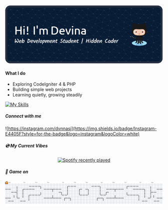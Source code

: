 ![Devina](img/github-header-image3.png)

#### What I do

- Exploring CodeIgniter 4 & PHP
- Building simple web projects
- Learning quietly, growing steadily

[![My Skills](https://skillicons.dev/icons?i=html,css,bootstrap,php,mysql)](https://skillicons.dev)

##### Connect with me

![https://instagram.com/dvnnasj](https://img.shields.io/badge/Instagram-E4405F?style=for-the-badge&logo=instagram&logoColor=white)

##### 💿 My Current Vibes

<div align="center">
  <a href="https://open.spotify.com/user/31geh22y6cpiot3af23vd2bvrxnm">
    <img src="https://spotify-recently-played-readme.vercel.app/api?user=31geh22y6cpiot3af23vd2bvrxnm&count=3" alt="Spotify recently played" />
  </a>
</div>

##### 👾 Game on

###

<picture>
  <source media="(prefers-color-scheme: dark)" srcset="https://raw.githubusercontent.com/deviknow/deviknow/output/pacman-contribution-graph-dark.svg">
  <source media="(prefers-color-scheme: light)" srcset="https://raw.githubusercontent.com/deviknow/deviknow/output/pacman-contribution-graph.svg">
  <img alt="pacman contribution graph" src="https://raw.githubusercontent.com/deviknow/deviknow/output/pacman-contribution-graph.svg">
</picture>
